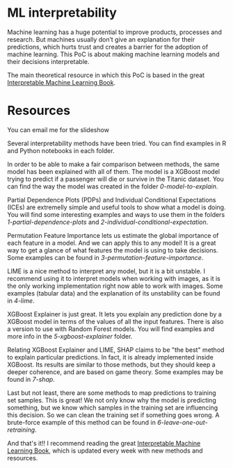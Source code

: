 # ML interpretability

Machine learning has a huge potential to improve products, processes and research. But machines usually don’t give an explanation for their predictions, which hurts trust and creates a barrier for the adoption of machine learning. This PoC is about making machine learning models and their decisions interpretable.

The main theoretical resource in which this PoC is based in the great [Interpretable Machine Learning Book](https://christophm.github.io/interpretable-ml-book/).


# Resources

You can email me for the slideshow

Several interpretability methods have been tried. You can find examples in R and Python notebooks in each folder.

In order to be able to make a fair comparison between methods, the same model has been explained with all of them. The model is a XGBoost model trying to predict if a passenger will die or survive in the Titanic dataset. You can find the way the model was created in the folder *0-model-to-explain*.

Partial Dependence Plots (PDPs) and Individual Conditional Expectations (ICEs) are extremelly simple and useful tools to show what a model is doing. You will find some interesting examples and ways to use them in the folders *1-partial-dependence-plots* and *2-individual-conditional-expectation*.

Permutation Feature Importance lets us estimate the global importance of each feature in a model. And we can apply this to any model! It is a great way to get a glance of what features the model is using to take decisions. Some examples can be found in *3-permutation-feature-importance*.

LIME is a nice method to interpret any model, but it is a bit unstable. I recommend using it to interpret models when working with images, as it is the only working implementation right now able to work with images. Some examples (tabular data) and the explanation of its unstability can be found in *4-lime*.

XGBoost Explainer is just great. It lets you explain any prediction done by a XGBoost model in terms of the values of all the input features. There is also a version to use with Random Forest models. You will find examples and more info in the *5-xgboost-explainer* folder.

Relating XGBoost Explainer and LIME, SHAP claims to be "the best" method to explain particular predictions. In fact, it is already implemented inside XGBoost. Its results are similar to those methods, but they should keep a deeper coherence, and are based on game theory. Some examples may be found in *7-shap*.

Last but not least, there are some methods to map predictions to training set samples. This is great! We not only know why the model is predicting something, but we know which samples in the training set are influencing this decision. So we can clean the training set if something goes wrong. A brute-force example of this method can be found in *6-leave-one-out-retraining*.

And that's it!! I recommend reading the great [Interpretable Machine Learning Book](https://christophm.github.io/interpretable-ml-book/), which is updated every week with new methods and resources.